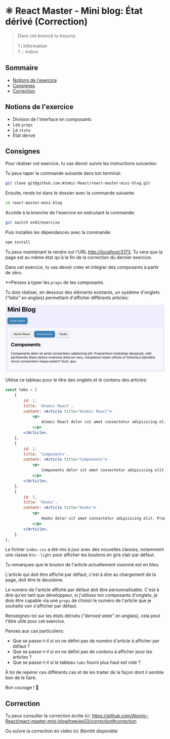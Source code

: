 # ⚛️ React Master - Mini blog: État dérivé (Correction)

> Dans cet énoncé tu trouvra:
>
> 1 ℹ️ information<br>
> 1 💡 indice

## Sommaire

<!-- no toc -->
-   [Notions de l'exercice](#notions-de-lexercice)
-   [Consignes](#consignes)
-   [Correction](#correction)

## Notions de l'exercice

-   Division de l'interface en composants
-   Les `props`
-   Le `state`
-   État dérivé

## Consignes

Pour réaliser cet exercice, tu vas devoir suivre les instructions suivantes:

Tu peux taper la commande suivante dans ton terminal:

```bash
git clone git@github.com:Atomic-React/react-master-mini-blog.git
```

Ensuite, rends toi dans le dossier avec la commande suivante:

```bash
cd react-master-mini-blog
```

Accède à la branche de l'exercice en exécutant la commande:

```bash
git switch ex03/exercise
```

Puis installes les dépendances avec la commande:

```bash
npm install
```

Tu peux maintenant te rendre sur l'URL <http://localhost:5173>. Tu vera que la page est au même état qu'à la fin de la correction du dernier exercice.

Dans cet exercice, tu vas devoir créer et intégrer des composants à partir de zéro.

**Penses à typer les `props` de tes composants.

Tu dois réaliser, en dessous des éléments existants, un système d'onglets (_"tabs"_ en anglais) permettant d'afficher différents articles:

![Tabs](docs/ex3_tabs.png)

Utilise ce tableau pour le titre des onglets et le contenu des articles:

```jsx
const tabs = [
	{
		id: 1,
		title: 'Atomic React',
		content: <Article title="Atomic React">
			<p>
				Atomic React dolor sit amet consectetur adipisicing elit. Praesentium molestiae obcaecati, velit perferendis libero dolore inventore dolorum vero, voluptatum totam officiis a? Doloribus blanditiis rerum consectetur neque autem? Sunt, quo.
			</p>
		</Article>,
	},
	{
		id: 2,
		title: 'Components',
		content: <Article title="Components">
			<p>
				Components dolor sit amet consectetur adipisicing elit. Praesentium molestiae obcaecati, velit perferendis libero dolore inventore dolorum vero, voluptatum totam officiis a? Doloribus blanditiis rerum consectetur neque autem? Sunt, quo.
			</p>
		</Article>,
	},
	{
		id: 3,
		title: 'Hooks',
		content: <Article title="Hooks">
			<p>
				Hooks dolor sit amet consectetur adipisicing elit. Praesentium molestiae obcaecati, velit perferendis libero dolore inventore dolorum vero, voluptatum totam officiis a? Doloribus blanditiis rerum consectetur neque autem? Sunt, quo.
			</p>
		</Article>,
	},
];
```

Le fichier `index.css` a été mis à jour avec des nouvelles classes, notamment une classe `btn--light` pour afficher les boutons en gris clair par défaut.

Tu remarques que le bouton de l'article actuellement visionné est en bleu.

L'article qui doit être affiché par défaut, c'est à dire au chargement de la page, doit être le deuxième.

Le numéro de l'article affiché par défaut doit être personnalisable. C'est à dire qu'en tant que développeur, si j'utilises ton composants d'onglets, je dois être capable via une `props` de choisir le numéro de l'article que je souhaite voir s'afficher par défaut.

Renseignes-toi sur les états dérivés (_"derived state"_ en anglais), cela peut t'être utile pour cet exercice.

Penses aux cas particuliers:

-   Que se passe-t-il si on ne défini pas de numéro d'article à afficher par défaut ?
-   Que se passe-t-il si on ne défini pas de contenu à afficher pour les articles ?
-   Que se passe-t-il si le tableau `tabs` fourni plus haut est vide ?

À toi de repérer ces différents cas et de les traiter de la façon dont il semble bon de le faire.

Bon courage ! 💪

## Correction

Tu peux consulter la correction écrite ici: <https://github.com/Atomic-React/react-master-mini-blog/tree/ex03/correction#correction>

Ou suivre la correction en vidéo ici: _Bientôt disponible_
